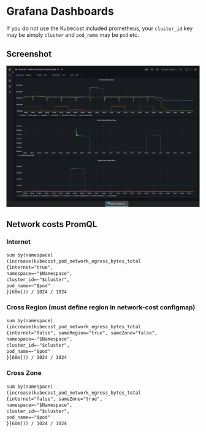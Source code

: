# Grafana Dashboards

If you do not use the Kubecost included prometheus, your `cluster_id` key may be simply `cluster` and `pod_name` may be `pod` etc.

## Screenshot

![grafana-kubecost-network-data](../images/kubecost-network-data.png)

## Network costs PromQL

### Internet
```
sum by(namespace) 
(increase(kubecost_pod_network_egress_bytes_total
{internet="true", 
namespace=~"$Namespace", 
cluster_id=~"$cluster", 
pod_name=~"$pod"
}[60m])) / 1024 / 1024
```

### Cross Region (must define region in network-cost configmap)
```
sum by(namespace) 
(increase(kubecost_pod_network_egress_bytes_total
{internet="false", sameRegion="true", sameZone="false",
namespace=~"$Namespace", 
cluster_id=~"$cluster", 
pod_name=~"$pod"
}[60m])) / 1024 / 1024
```

### Cross Zone
```
sum by(namespace) 
(increase(kubecost_pod_network_egress_bytes_total
{internet="false", sameZone="true",
namespace=~"$Namespace", 
cluster_id=~"$cluster", 
pod_name=~"$pod"
}[60m])) / 1024 / 1024
```

